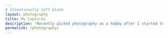 ```yaml
---
# Intentionally left blank
layout: photography
title: My Captures
description: "Recently picked photography as a hobby after I started to work in the area of computational photography. This gave me a certain edge with theoretical knowledge around a camera. Only to realize photography is much more of an art. Still suck at it, trying hard at it."
permalink: /photography/
---
```

